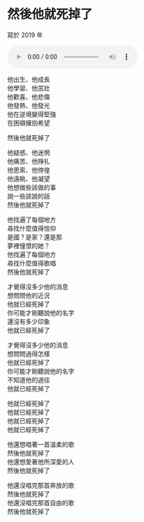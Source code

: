 # 然後他就死掉了

寫於 2019 年

<audio src="then_he_died.m4a" controls>
Your browser does not support the audio element.
</audio>

他出生、他成長<br>
他學習、他茁壯<br>
他歡喜、他悲傷<br>
他發熱、他發光<br>
他在逆境變得堅強<br>
在困頓擁抱希望

然後他就死掉了

他疑惑、他迷惘<br>
他痛苦、他掙扎<br>
他思索、他徬徨<br>
他遠眺、他凝望<br>
他想做些該做的事<br>
說一些該說的話<br>
然後他就死掉了

他找遍了每個地方<br>
尋找什麼值得信仰<br>
是國？是家？還是那<br>
夢裡憧憬的她？<br>
他找遍了每個地方<br>
尋找什麼值得歌唱<br>
然後他就死掉了

才覺得沒多少他的消息<br>
想問問他的近況<br>
他就已經死掉了<br>
你可能才剛聽說他的名字<br>
還沒有多少印象<br>
他就已經死掉了

才覺得沒多少他的消息<br>
想問問過得怎樣<br>
他就已經死掉了<br>
你可能才剛聽說他的名字<br>
不知道他的過往<br>
他就已經死掉了

他就已經死掉了<br>
他就已經死掉了<br>
他就已經死掉了<br>
他就已經死掉了

他還想唱著一首溫柔的歌<br>
然後他就死掉了<br>
他還想愛著他所深愛的人<br>
然後他就死掉了

他還沒唱完那首奔放的歌<br>
然後他就死掉了<br>
他還沒唱完那首自由的歌<br>
然後他就死掉了